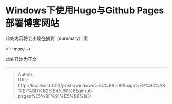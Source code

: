 # Windows下使用Hugo与Github Pages部署博客网站


此处内容将会出现在摘要（summary）里

&lt;!--more--&gt; 

此处开始为正文




---

> Author:   
> URL: http://localhost:1313/posts/windows%E4%B8%8Bhugo%E9%83%A8%E7%BD%B2%E4%B8%8Egithub-pages%E5%8F%91%E5%B8%83/  

